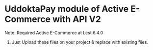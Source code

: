 # UddoktaPay module of Active E-Commerce with API V2

Note: Required Active E-Commerce at Lest 6.4.0

1. Just Upload these files on your project & replace with existing files.